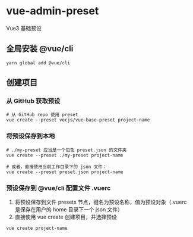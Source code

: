 # vue-admin-preset
Vue3 基础预设

## 全局安装 @vue/cli

```shell
yarn global add @vue/cli
```

## 创建项目

### 从 GitHub 获取预设
```shell
# 从 GitHub repo 使用 preset
vue create --preset vocjs/vue-base-preset project-name
```

### 将预设保存到本地

```shell
# ./my-preset 应当是一个包含 preset.json 的文件夹
vue create --preset ./my-preset project-name

# 或者，直接使用当前工作目录下的 json 文件：
vue create --preset preset.json project-name
```

### 预设保存到 @vue/cli 配置文件 .vuerc

1. 将预设保存到文件 presets 节点，键名为预设名称，值为预设对象（.vuerc 是保存在用户的 home 目录下一个 json 文件）
2. 直接使用 vue create 创建项目，并选择预设

```shell
vue create project-name
```
